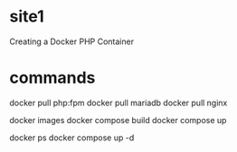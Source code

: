 # site1
Creating a Docker PHP Container 

# commands
docker pull php:fpm
docker pull mariadb
docker pull nginx

docker images
docker compose build
docker compose up

docker ps
docker compose up -d
